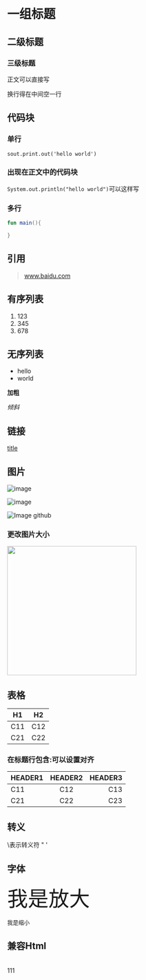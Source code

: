 # 一组标题

## 二级标题

### 三级标题

正文可以直接写

换行得在中间空一行

## 代码块
### 单行
`sout.print.out('hello world')`
### 出现在正文中的代码块
``System.out.println("hello world")``可以这样写
### 多行
```kotlin
fun main(){

}
```
## 引用
>www.baidu.com

## 有序列表
1. 123
2. 345
3. 678
   
## 无序列表
- hello
- world

**加粗**

*倾斜*

## 链接
[title](https://www.baidu.com)

## 图片
![image](http://github.com/hellomr3/notes/raw/master/img/正则反向引用例.png)

![image](./img/正则反向引用例.png)

![Image github](http://github.com/hellomr3/notes/raw/master/img/正则反向引用例.png)
### 更改图片大小
<image src="http://github.com/hellomr3/notes/raw/master/img/正则反向引用例.png" width="300" height="300"></image>

## 表格
| H1  | H2  |
| --- | --- |
| C11 | C12 |
| C21 | C22 |

### 在标题行包含:可以设置对齐
| HEADER1 | HEADER2 | HEADER3 |
| :------ | :-----: | ------: |
| C11     |   C12   |     C13 |
| C21     |   C22   |     C23 |
## 转义
\\表示转义符 \" \'
## 字体
<font size=8>我是放大</font>

<font size=2>我是缩小</font>
## 兼容Html
<br />
111

